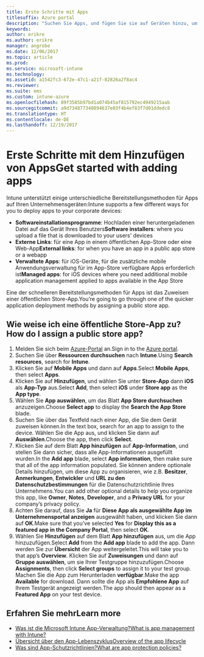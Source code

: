 ```yaml
---
title: Erste Schritte mit Apps
titlesuffix: Azure portal
description: "Suchen Sie Apps, und fügen Sie sie auf Geräten hinzu, um Ihren Mitarbeitern die Arbeit zu erleichtern."
keywords: 
author: erikre
ms.author: erikre
manager: angrobe
ms.date: 12/06/2017
ms.topic: article
ms.prod: 
ms.service: microsoft-intune
ms.technology: 
ms.assetid: a1542fc3-672e-47c1-a21f-82826a2f8ac4
ms.reviewer: 
ms.suite: ems
ms.custom: intune-azure
ms.openlocfilehash: 89f3585b97bd1a074b45af815792ec4949215aab
ms.sourcegitcommit: a9d734877340894637e03f4b4ef83f7d01ddedc8
ms.translationtype: HT
ms.contentlocale: de-DE
ms.lasthandoff: 12/19/2017
---
```

# <a name="get-started-with-adding-apps"></a><span data-ttu-id="4b4f1-103">Erste Schritte mit dem Hinzufügen von Apps</span><span class="sxs-lookup"><span data-stu-id="4b4f1-103">Get started with adding apps</span></span>

<span data-ttu-id="4b4f1-104">Intune unterstützt einige unterschiedliche Bereitstellungsmethoden für Apps auf Ihren Unternehmensgeräten:</span><span class="sxs-lookup"><span data-stu-id="4b4f1-104">Intune supports a few different ways for you to deploy apps to your corporate devices:</span></span>

* <span data-ttu-id="4b4f1-105">**Softwareinstallationsprogramme**: Hochladen einer heruntergeladenen Datei auf das Gerät Ihres Benutzers</span><span class="sxs-lookup"><span data-stu-id="4b4f1-105">**Software installers**: where you upload a file that is downloaded to your users' devices</span></span>
* <span data-ttu-id="4b4f1-106">__Externe Links__: für eine App in einem öffentlichen App-Store oder eine Web-App</span><span class="sxs-lookup"><span data-stu-id="4b4f1-106">__External links__: for when you have an app in a public app store or a webapp</span></span>
* <span data-ttu-id="4b4f1-107">**Verwaltete Apps**: für iOS-Geräte, für die zusätzliche mobile Anwendungsverwaltung für im App-Store verfügbare Apps erforderlich ist</span><span class="sxs-lookup"><span data-stu-id="4b4f1-107">**Managed apps**: for iOS devices where you need additional mobile application management applied to apps available in the App Store</span></span>

<span data-ttu-id="4b4f1-108">Eine der schnelleren Bereitstellungsmethoden für Apps ist das Zuweisen einer öffentlichen Store-App.</span><span class="sxs-lookup"><span data-stu-id="4b4f1-108">You’re going to go through one of the quicker application deployment methods by assigning a public store app.</span></span>

## <a name="how-do-i-assign-a-public-store-app"></a><span data-ttu-id="4b4f1-109">Wie weise ich eine öffentliche Store-App zu?</span><span class="sxs-lookup"><span data-stu-id="4b4f1-109">How do I assign a public store app?</span></span>

1. <span data-ttu-id="4b4f1-110">Melden Sie sich beim [Azure-Portal](https://portal.azure.com) an.</span><span class="sxs-lookup"><span data-stu-id="4b4f1-110">Sign in to the [Azure portal](https://portal.azure.com).</span></span>
2. <span data-ttu-id="4b4f1-111">Suchen Sie über **Ressourcen durchsuchen** nach **Intune**.</span><span class="sxs-lookup"><span data-stu-id="4b4f1-111">Using **Search resources**, search for **Intune**.</span></span>
3. <span data-ttu-id="4b4f1-112">Klicken Sie auf **Mobile Apps** und dann auf **Apps**.</span><span class="sxs-lookup"><span data-stu-id="4b4f1-112">Select **Mobile Apps**, then select **Apps**.</span></span>
4. <span data-ttu-id="4b4f1-113">Klicken Sie auf **Hinzufügen**, und wählen Sie unter **Store-App** dann **iOS** als **App-Typ** aus.</span><span class="sxs-lookup"><span data-stu-id="4b4f1-113">Select **Add**, then select **iOS** under **Store app** as the **App type**.</span></span>
5. <span data-ttu-id="4b4f1-114">Wählen Sie **App auswählen**, um das Blatt **App Store durchsuchen** anzuzeigen.</span><span class="sxs-lookup"><span data-stu-id="4b4f1-114">Choose **Select app** to display the **Search the App Store** blade.</span></span>
6. <span data-ttu-id="4b4f1-115">Suchen Sie über das Textfeld nach einer App, die Sie dem Gerät zuweisen können.</span><span class="sxs-lookup"><span data-stu-id="4b4f1-115">In the text box, search for an app to assign to the device.</span></span> <span data-ttu-id="4b4f1-116">Wählen Sie die App aus, und klicken Sie dann auf **Auswählen**.</span><span class="sxs-lookup"><span data-stu-id="4b4f1-116">Choose the app, then click **Select**.</span></span>
7. <span data-ttu-id="4b4f1-117">Klicken Sie auf dem Blatt **App hinzufügen** auf **App-Information**, und stellen Sie dann sicher, dass alle App-Informationen ausgefüllt wurden.</span><span class="sxs-lookup"><span data-stu-id="4b4f1-117">In the **Add app** blade, select **App information**, then make sure that all of the app information populated.</span></span> <span data-ttu-id="4b4f1-118">Sie können andere optionale Details hinzufügen, um diese App zu organisieren, wie z.B. **Besitzer**, **Anmerkungen**, **Entwickler** und **URL zu den Datenschutzbestimmungen** für die Datenschutzrichtlinie Ihres Unternehmens.</span><span class="sxs-lookup"><span data-stu-id="4b4f1-118">You can add other optional details to help you organize this app, like **Owner**, **Notes**, **Developer**, and a **Privacy URL** for your company’s privacy policy.</span></span>
8. <span data-ttu-id="4b4f1-119">Achten Sie darauf, dass Sie **Ja** für **Diese App als ausgewählte App im Unternehmensportal anzeigen** ausgewählt haben, und klicken Sie dann auf **OK**.</span><span class="sxs-lookup"><span data-stu-id="4b4f1-119">Make sure that you’ve selected **Yes** for **Display this as a featured app in the Company Portal**, then select **OK**.</span></span>
9. <span data-ttu-id="4b4f1-120">Wählen Sie **Hinzufügen** auf dem Blatt **App hinzufügen** aus, um die App hinzuzufügen.</span><span class="sxs-lookup"><span data-stu-id="4b4f1-120">Select **Add** from the **Add app** blade to add the app.</span></span> <span data-ttu-id="4b4f1-121">Dann werden Sie zur **Übersicht** der App weitergeleitet.</span><span class="sxs-lookup"><span data-stu-id="4b4f1-121">This will take you to that app’s **Overview**.</span></span> <span data-ttu-id="4b4f1-122">Klicken Sie auf **Zuweisungen** und dann auf **Gruppe auswählen**, um sie Ihrer Testgruppe hinzuzufügen.</span><span class="sxs-lookup"><span data-stu-id="4b4f1-122">Choose **Assignments**, then click **Select groups** to assign it to your test group.</span></span> <span data-ttu-id="4b4f1-123">Machen Sie die App zum Herunterladen **verfügbar**.</span><span class="sxs-lookup"><span data-stu-id="4b4f1-123">Make the app **Available** for download.</span></span> <span data-ttu-id="4b4f1-124">Dann sollte die App als **Empfohlene App** auf Ihrem Testgerät angezeigt werden.</span><span class="sxs-lookup"><span data-stu-id="4b4f1-124">The app should then appear as a **Featured App** on your test device.</span></span>

## <a name="learn-more"></a><span data-ttu-id="4b4f1-125">Erfahren Sie mehr</span><span class="sxs-lookup"><span data-stu-id="4b4f1-125">Learn more</span></span>

* [<span data-ttu-id="4b4f1-126">Was ist die Microsoft Intune App-Verwaltung?</span><span class="sxs-lookup"><span data-stu-id="4b4f1-126">What is app management with Intune?</span></span>](app-management.md)
* [<span data-ttu-id="4b4f1-127">Übersicht über den App-Lebenszyklus</span><span class="sxs-lookup"><span data-stu-id="4b4f1-127">Overview of the app lifecycle</span></span>](app-lifecycle.md)
* [<span data-ttu-id="4b4f1-128">Was sind App-Schutzrichtlinien?</span><span class="sxs-lookup"><span data-stu-id="4b4f1-128">What are app protection policies?</span></span>](app-protection-policy.md)
